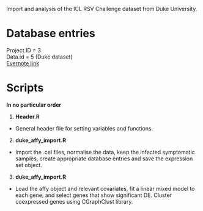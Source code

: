 Import and analysis of the ICL RSV Challenge dataset from Duke University.

# Database entries  
Project.ID = 3  
Data.id = 5 (Duke dataset)  
[Evernote link](https://www.evernote.com/shard/s288/nl/38698211/9dd55b6b-87ed-44eb-827c-96e897e8fb0a?title=00%20HPRU%20RSV "Private")

# Scripts
**In no particular order**  

1. **Header.R**  
  * General header file for setting variables and functions.  
2. **duke_affy_import.R**  
  * Import the .cel files, normalise the data, keep the infected symptomatic samples, create appropriate database entries and save the expression set object.  
3. **duke_affy_import.R**  
  * Load the affy object and relevant covariates, fit a linear mixed model to each gene, and select genes that show significant DE. Cluster coexpressed genes using CGraphClust library.  
  

